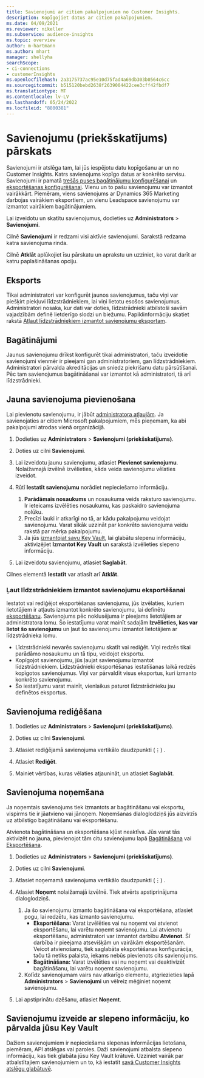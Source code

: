 ```yaml
---
title: Savienojumi ar citiem pakalpojumiem no Customer Insights.
description: Kopīgojiet datus ar citiem pakalpojumiem.
ms.date: 04/09/2021
ms.reviewer: nikeller
ms.subservice: audience-insights
ms.topic: overview
author: m-hartmann
ms.author: mhart
manager: shellyha
searchScope:
- ci-connections
- customerInsights
ms.openlocfilehash: 2a3175737ac95e10d75fad4a69db303b0564c6cc
ms.sourcegitcommit: b515120bebd2638f2639004422cee3cff42fbdf7
ms.translationtype: MT
ms.contentlocale: lv-LV
ms.lasthandoff: 05/24/2022
ms.locfileid: "8800381"
---
```

# <a name="connections-preview-overview"></a>Savienojumu (priekšskatījums) pārskats

Savienojumi ir atslēga tam, lai jūs iespējotu datu kopīgošanu ar un no Customer Insights. Katrs savienojums kopīgo datus ar konkrēto servisu. Savienojumi ir pamatā [trešās puses bagātinājumu konfigurēšanai](enrichment-hub.md) un [eksportēšanas konfigurēšanai](export-destinations.md). Vienu un to pašu savienojumu var izmantot vairākkārt. Piemēram, viens savienojums ar Dynamics 365 Marketing darbojas vairākiem eksportiem, un vienu Leadspace savienojumu var izmantot vairākiem bagātinājumiem.

Lai izveidotu un skatītu savienojumus, dodieties uz **Administrators** > **Savienojumi**.

Cilnē **Savienojumi** ir redzami visi aktīvie savienojumi. Sarakstā redzama katra savienojuma rinda.

Cilnē **Atklāt** aplūkojiet īsu pārskatu un aprakstu un uzziniet, ko varat darīt ar katru paplašināšanas opciju.

## <a name="exports"></a>Eksports

Tikai administratori var konfigurēt jaunos savienojumus, taču viņi var piešķirt piekļuvi līdzstrādniekiem, lai viņi lietotu esošos savienojumus. Administratori nosaka, kur dati var doties, līdzstrādnieki atbilstoši savām vajadzībām definē lietderīgo slodzi un biežumu. Papildinformāciju skatiet rakstā [Atļaut līdzstrādniekiem izmantot savienojumu eksportam](#allow-contributors-to-use-a-connection-for-exports).

## <a name="enrichments"></a>Bagātinājumi

Jaunus savienojumu drīkst konfigurēt tikai administratori, taču izveidotie savienojumi vienmēr ir pieejami gan administratoriem, gan līdzstrādniekiem. Administratori pārvalda akreditācijas un sniedz piekrišanu datu pārsūtīšanai. Pēc tam savienojumus bagātināšanai var izmantot kā administratori, tā arī līdzstrādnieki.

## <a name="add-a-new-connection"></a>Jauna savienojuma pievienošana

Lai pievienotu savienojumu, ir jābūt [administratora atļaujām](permissions.md). Ja savienojaties ar citiem Microsoft pakalpojumiem, mēs pieņemam, ka abi pakalpojumi atrodas vienā organizācijā.

1. Dodieties uz **Administrators** > **Savienojumi (priekšskatījums)**.

1. Doties uz cilni **Savienojumi**.

1. Lai izveidotu jaunu savienojumu, atlasiet **Pievienot savienojumu**. Nolaižamajā izvēlnē izvēlieties, kāda veida savienojumu vēlaties izveidot.

1. Rūtī **Iestatīt savienojumu** norādiet nepieciešamo informāciju.
   1. **Parādāmais nosaukums** un nosaukuma veids raksturo savienojumu. Ir ieteicams izvēlēties nosaukumu, kas paskaidro savienojuma nolūku.
   1. Precīzi lauki ir atkarīgi no tā, ar kādu pakalpojumu veidojat savienojumu. Varat sīkāk uzzināt par konkrēto savienojuma veidu rakstā par mērķa pakalpojumu.
   1. Ja jūs [izmantojat savu Key Vault](use-azure-key-vault.md), lai glabātu slepenu informāciju, aktivizējiet **Izmantot Key Vault** un sarakstā izvēlieties slepeno informāciju.

1. Lai izveidotu savienojumu, atlasiet **Saglabāt**.

Cilnes elementā **Iestatīt** var atlasīt arī **Atklāt**.

### <a name="allow-contributors-to-use-a-connection-for-exports"></a>Ļaut līdzstrādniekiem izmantot savienojumu eksportēšanai

Iestatot vai rediģējot eksportēšanas savienojumu, jūs izvēlaties, kuriem lietotājiem ir atļauts izmantot konkrēto savienojumu, lai definētu [eksportēšanu](export-destinations.md). Savienojums pēc noklusējuma ir pieejams lietotājiem ar administratora lomu. Šo iestatījumu varat mainīt sadaļām **Izvēlieties, kas var lietot šo savienojumu** un ļaut šo savienojumu izmantot lietotājiem ar līdzstrādnieka lomu.

- Līdzstrādnieki nevarēs savienojumu skatīt vai rediģēt. Viņi redzēs tikai parādāmo nosaukumu un tā tipu, veidojot eksportu.
- Kopīgojot savienojumu, jūs ļaujat savienojumu izmantot līdzstrādniekiem. Līdzstrādnieki eksportēšanas iestatīšanas laikā redzēs kopīgotos savienojumus. Viņi var pārvaldīt visus eksportus, kuri izmanto konkrēto savienojumu.
- Šo iestatījumu varat mainīt, vienlaikus paturot līdzstrādnieku jau definētos eksportus.

## <a name="edit-a-connection"></a>Savienojuma rediģēšana

1. Dodieties uz **Administrators** > **Savienojumi (priekšskatījums)**.

1. Doties uz cilni **Savienojumi**.

1. Atlasiet rediģējamā savienojuma vertikālo daudzpunkti (&vellip;) .

1. Atlasiet **Rediģēt**.

1. Mainiet vērtības, kuras vēlaties atjaunināt, un atlasiet **Saglabāt**.

## <a name="remove-a-connection"></a>Savienojuma noņemšana

Ja noņemtais savienojums tiek izmantots ar bagātināšanu vai eksportu, vispirms tie ir jāatvieno vai jānoņem. Noņemšanas dialoglodziņš jūs aizvirzīs uz atbilstīgo bagātināšanu vai eksportēšanu.

Atvienota bagātināšana un eksportēšana kļūst neaktīva. Jūs varat tās aktivizēt no jauna, pievienojot tām citu savienojumu lapā [Bagātināšana](enrichment-hub.md) vai [Eksportēšana](export-destinations.md).

1. Dodieties uz **Administrators** > **Savienojumi (priekšskatījums)**.

1. Doties uz cilni **Savienojumi**.

1. Atlasiet noņemamā savienojuma vertikālo daudzpunkti (&vellip;) .

1. Atlasiet **Noņemt** nolaižamajā izvēlnē. Tiek atvērts apstiprinājuma dialoglodziņš.

   1. Ja šo savienojumu izmanto bagātināšana vai eksportēšana, atlasiet pogu, lai redzētu, kas izmanto savienojumu.
      - **Eksportēšana:** Varat izvēlēties vai nu noņemt vai atvienot eksportēšanu, lai varētu noņemt savienojumu. Lai atvienotu eksportēšanu, administratori var izmantot darbību **Atvienot**. Šī darbība ir pieejama atsevišķām un vairākām eksportēšanām. Veicot atvienošanu, tiek saglabāta eksportēšanas konfigurācija, taču tā netiks palaista, iekams nebūs pievienots cits savienojums.
      - **Bagātināšana:** Varat izvēlēties vai nu noņemt vai deaktivizēt bagātināšanu, lai varētu noņemt savienojumu.
   1. Kolīdz savienojumam vairs nav atkarīgo elementu, atgriezieties lapā **Administrators** > **Savienojumi** un vēlreiz mēģiniet noņemt savienojumu.

1. Lai apstiprinātu dzēšanu, atlasiet **Noņemt**.

## <a name="set-up-connections-with-secrets-managed-by-your-own-key-vault"></a>Savienojumu izveide ar slepeno informāciju, ko pārvalda jūsu Key Vault

Dažiem savienojumiem ir nepieciešama slepenas informācijas lietošana, piemēram, API atslēgas vai paroles. Daži savienojumi atbalsta slepeno informāciju, kas tiek glabāta jūsu Key Vault krātuvē. Uzziniet vairāk par atbalstītajiem savienojumiem un to, kā iestatīt [savā Customer Insights atslēgu glabātuvē](use-azure-key-vault.md).
